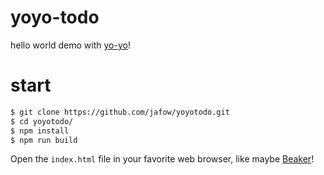 # yoyo-todo
hello world demo with [yo-yo](https://github.com/maxogden/yo-yo)!

# start
```bash
$ git clone https://github.com/jafow/yoyotodo.git
$ cd yoyotodo/
$ npm install
$ npm run build
```

Open the `index.html` file in your favorite web
browser, like maybe [Beaker](https://beakerbrowser.com)!
